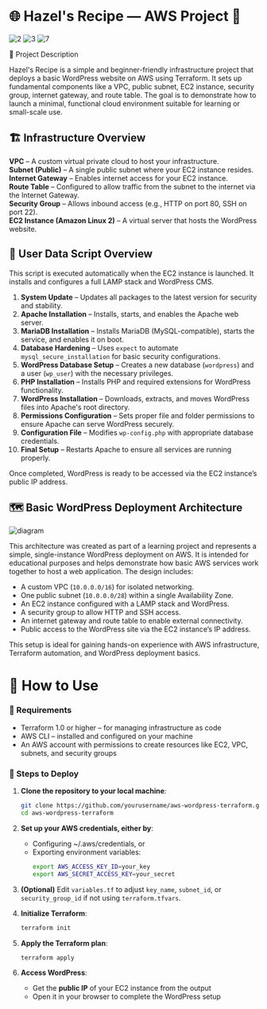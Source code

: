 # 🌐 Hazel's Recipe — AWS Project 🚀

![2](https://github.com/user-attachments/assets/1422d261-ac5b-4115-b174-70f924157544)
![3](https://github.com/user-attachments/assets/fead9619-dc80-40e6-85e0-ebf94451c2ab)
![7](https://github.com/user-attachments/assets/8f5708c7-6b50-44f8-b013-c19046dc506c)



📘 Project Description

Hazel's Recipe is a simple and beginner-friendly infrastructure project that deploys a basic WordPress website on AWS using Terraform. It sets up fundamental components like a VPC, public subnet, EC2 instance, security group, internet gateway, and route table. The goal is to demonstrate how to launch a minimal, functional cloud environment suitable for learning or small-scale use.

## 🏗️ Infrastructure Overview

**VPC** – A custom virtual private cloud to host your infrastructure.  
**Subnet (Public)** – A single public subnet where your EC2 instance resides.  
**Internet Gateway** – Enables internet access for your EC2 instance.  
**Route Table** – Configured to allow traffic from the subnet to the internet via the Internet Gateway.  
**Security Group** – Allows inbound access (e.g., HTTP on port 80, SSH on port 22).  
**EC2 Instance (Amazon Linux 2)** – A virtual server that hosts the WordPress website.


## 📜 User Data Script Overview

This script is executed automatically when the EC2 instance is launched. It installs and configures a full LAMP stack and WordPress CMS.

1. **System Update** – Updates all packages to the latest version for security and stability.
2. **Apache Installation** – Installs, starts, and enables the Apache web server.
3. **MariaDB Installation** – Installs MariaDB (MySQL-compatible), starts the service, and enables it on boot.
4. **Database Hardening** – Uses `expect` to automate `mysql_secure_installation` for basic security configurations.
5. **WordPress Database Setup** – Creates a new database (`wordpress`) and a user (`wp_user`) with the necessary privileges.
6. **PHP Installation** – Installs PHP and required extensions for WordPress functionality.
7. **WordPress Installation** – Downloads, extracts, and moves WordPress files into Apache's root directory.
8. **Permissions Configuration** – Sets proper file and folder permissions to ensure Apache can serve WordPress securely.
9. **Configuration File** – Modifies `wp-config.php` with appropriate database credentials.
10. **Final Setup** – Restarts Apache to ensure all services are running properly.

Once completed, WordPress is ready to be accessed via the EC2 instance’s public IP address.

## 🗺️ Basic WordPress Deployment Architecture

![diagram](https://github.com/user-attachments/assets/7bdb9167-65c0-4121-9a53-ca863faedb92)

This architecture was created as part of a learning project and represents a simple, single-instance WordPress deployment on AWS. It is intended for educational purposes and helps demonstrate how basic AWS services work together to host a web application. The design includes:

- A custom VPC (`10.0.0.0/16`) for isolated networking.
- One public subnet (`10.0.0.0/28`) within a single Availability Zone.
- An EC2 instance configured with a LAMP stack and WordPress.
- A security group to allow HTTP and SSH access.
- An internet gateway and route table to enable external connectivity.
- Public access to the WordPress site via the EC2 instance’s IP address.

This setup is ideal for gaining hands-on experience with AWS infrastructure, Terraform automation, and WordPress deployment basics.

# 📘 How to Use

### 🔧 Requirements

- Terraform 1.0 or higher – for managing infrastructure as code
- AWS CLI – installed and configured on your machine
- An AWS account with permissions to create resources like EC2, VPC, subnets, and security groups

### 🚀 Steps to Deploy

1. **Clone the repository to your local machine**:
   ```bash
   git clone https://github.com/yourusername/aws-wordpress-terraform.git
   cd aws-wordpress-terraform
   ```

2. **Set up your AWS credentials, either by**:
   - Configuring ~/.aws/credentials, or
   - Exporting environment variables:
     ```bash
     export AWS_ACCESS_KEY_ID=your_key
     export AWS_SECRET_ACCESS_KEY=your_secret
     ```

3. **(Optional)** Edit `variables.tf` to adjust `key_name`, `subnet_id`, or `security_group_id` if not using `terraform.tfvars`.

4. **Initialize Terraform**:
   ```bash
   terraform init
   ```

5. **Apply the Terraform plan**:
   ```bash
   terraform apply
   ```

6. **Access WordPress**:
   - Get the **public IP** of your EC2 instance from the output
   - Open it in your browser to complete the WordPress setup

